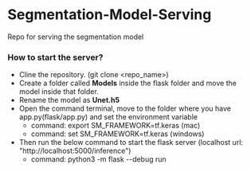 # Segmentation-Model-Serving
Repo for serving the segmentation model

### How to start the server?
- Cline the repository. (git clone <repo_name>)
- Create a folder called **Models** inside the flask folder and move the model inside that folder.
- Rename the model as **Unet.h5** 
- Open the command terminal, move to the folder where you have app.py(flask/app.py) and set the environment variable
    - command: export SM_FRAMEWORK=tf.keras (mac)
    - command: set SM_FRAMEWORK=tf.keras (windows)
- Then run the below command to start the flask server (localhost url: "http://localhost:5000/inference")
    - command: python3 -m flask --debug run
